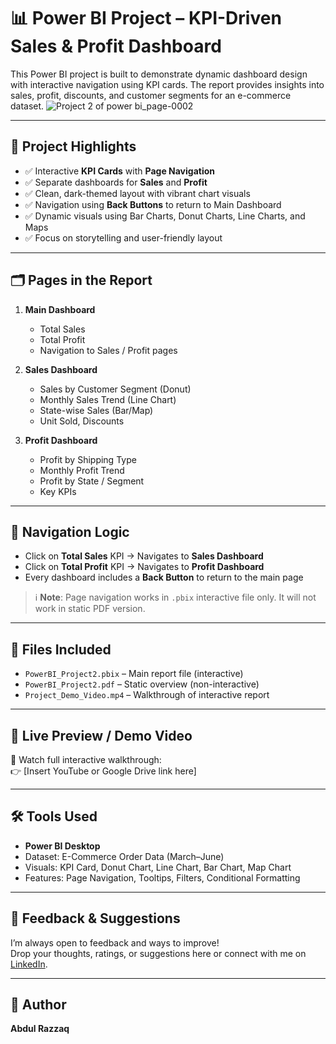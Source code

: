 # 📊 Power BI Project – KPI-Driven Sales & Profit Dashboard

This Power BI project is built to demonstrate dynamic dashboard design with interactive navigation using KPI cards. The report provides insights into sales, profit, discounts, and customer segments for an e-commerce dataset.
![Project 2 of power bi_page-0002](https://github.com/user-attachments/assets/fb5fafc9-269d-4f0f-8177-2c64ada9a2bd)


---

## 🧠 Project Highlights

- ✅ Interactive **KPI Cards** with **Page Navigation**
- ✅ Separate dashboards for **Sales** and **Profit**
- ✅ Clean, dark-themed layout with vibrant chart visuals
- ✅ Navigation using **Back Buttons** to return to Main Dashboard
- ✅ Dynamic visuals using Bar Charts, Donut Charts, Line Charts, and Maps
- ✅ Focus on storytelling and user-friendly layout

---

## 🗂️ Pages in the Report

1. **Main Dashboard**
   - Total Sales
   - Total Profit
   - Navigation to Sales / Profit pages

2. **Sales Dashboard**
   - Sales by Customer Segment (Donut)
   - Monthly Sales Trend (Line Chart)
   - State-wise Sales (Bar/Map)
   - Unit Sold, Discounts

3. **Profit Dashboard**
   - Profit by Shipping Type
   - Monthly Profit Trend
   - Profit by State / Segment
   - Key KPIs

---

## 🔄 Navigation Logic

- Click on **Total Sales** KPI → Navigates to **Sales Dashboard**
- Click on **Total Profit** KPI → Navigates to **Profit Dashboard**
- Every dashboard includes a **Back Button** to return to the main page

> ℹ️ **Note**: Page navigation works in `.pbix` interactive file only. It will not work in static PDF version.

---

## 📁 Files Included

- `PowerBI_Project2.pbix` – Main report file (interactive)
- `PowerBI_Project2.pdf` – Static overview (non-interactive)
- `Project_Demo_Video.mp4` – Walkthrough of interactive report

---

## 🔗 Live Preview / Demo Video

🎥 Watch full interactive walkthrough:  
👉 [Insert YouTube or Google Drive link here]

---

## 🛠 Tools Used

- **Power BI Desktop**
- Dataset: E-Commerce Order Data (March–June)
- Visuals: KPI Card, Donut Chart, Line Chart, Bar Chart, Map Chart
- Features: Page Navigation, Tooltips, Filters, Conditional Formatting

---

## 💬 Feedback & Suggestions

I’m always open to feedback and ways to improve!  
Drop your thoughts, ratings, or suggestions here or connect with me on [LinkedIn](https://www.linkedin.com/in/abdul-razzaq-095aab2b6).

---

## 📌 Author

**Abdul Razzaq**
